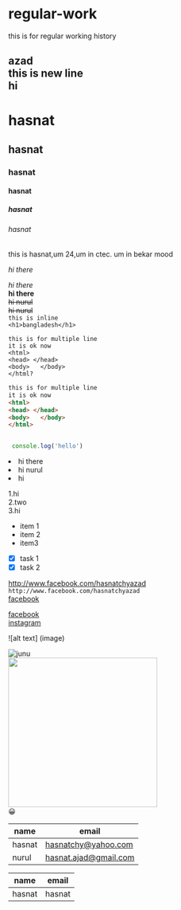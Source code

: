 # regular-work
this is for regular working history
<!--markdown tutorial-->
azad  
this is new line<br>
hi
---
# hasnat
## hasnat
### hasnat
#### hasnat
##### hasnat
###### hasnat
<p>this is hasnat,um 24,um in ctec.
um in bekar mood</p>
<i>hi there</i>  

_hi there_  
__hi there__  
<del>hi nurul</del>  
~~hi nurul~~  
`this is inline`  
`<h1>bangladesh</h1>`
```
this is for multiple line  
it is ok now
<html>
<head> </head>
<body>   </body>
</html?
```
```html
this is for multiple line  
it is ok now
<html>
<head> </head>
<body>   </body>
</html>
```

```javascript

 console.log('hello')
```

<o1>
<li>hi there</li>
<li>hi nurul </li>
<li>hi </li>
</o1>

1.hi  
2.two  
3.hi

- item 1  
- item 2  
-  item3

- [x] task 1
- [x] task 2

http://www.facebook.com/hasnatchyazad  
`http://www.facebook.com/hasnatchyazad`  
 [facebook](http://www.facebook.com/hasnatchyazad)

[fb]:http://facebook.com
[ig]:http://instagram.com

[facebook][fb]  
[instagram][ig] 

![alt text] (image)

![junu](./images/jp.jpg)  
<img src="./images/jp.jpeg" width="300"/>  
😀  

| name | email |
| -----| ----- |
| hasnat | hasnatchy@yahoo.com |
| nurul | hasnat.ajad@gmail.com |  

|name|email|   
|--------|------|
|hasnat|hasnat|



